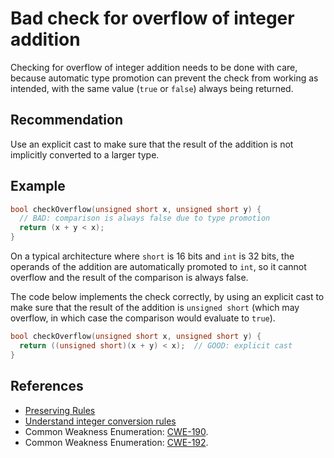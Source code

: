 # Bad check for overflow of integer addition
Checking for overflow of integer addition needs to be done with care, because automatic type promotion can prevent the check from working as intended, with the same value (`true` or `false`) always being returned.


## Recommendation
Use an explicit cast to make sure that the result of the addition is not implicitly converted to a larger type.


## Example

```cpp
bool checkOverflow(unsigned short x, unsigned short y) {
  // BAD: comparison is always false due to type promotion
  return (x + y < x);  
}

```
On a typical architecture where `short` is 16 bits and `int` is 32 bits, the operands of the addition are automatically promoted to `int`, so it cannot overflow and the result of the comparison is always false.

The code below implements the check correctly, by using an explicit cast to make sure that the result of the addition is `unsigned short` (which may overflow, in which case the comparison would evaluate to `true`).


```cpp
bool checkOverflow(unsigned short x, unsigned short y) {
  return ((unsigned short)(x + y) < x);  // GOOD: explicit cast
}

```

## References
* [Preserving Rules](http://c-faq.com/expr/preservingrules.html)
* [Understand integer conversion rules](https://www.securecoding.cert.org/confluence/plugins/servlet/mobile#content/view/20086942)
* Common Weakness Enumeration: [CWE-190](https://cwe.mitre.org/data/definitions/190.html).
* Common Weakness Enumeration: [CWE-192](https://cwe.mitre.org/data/definitions/192.html).
